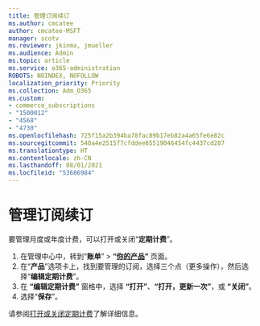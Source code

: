 ```yaml
---
title: 管理订阅续订
ms.author: cmcatee
author: cmcatee-MSFT
manager: scotv
ms.reviewer: jkinma, jmueller
ms.audience: Admin
ms.topic: article
ms.service: o365-administration
ROBOTS: NOINDEX, NOFOLLOW
localization_priority: Priority
ms.collection: Adm_O365
ms.custom:
- commerce_subscriptions
- "1500012"
- "4568"
- "4730"
ms.openlocfilehash: 725f15a2b394ba78fac89b17eb82a4a65fe6e82c
ms.sourcegitcommit: 540a4e2515f7cfddee65519046454fc4437cd287
ms.translationtype: HT
ms.contentlocale: zh-CN
ms.lasthandoff: 08/01/2021
ms.locfileid: "53686984"
---
```

# <a name="manage-subscription-renewal"></a>管理订阅续订

要管理月度或年度计费，可以打开或关闭“**定期计费**”。

1. 在管理中心中，转到“**账单**” > **“[你的产品](https://go.microsoft.com/fwlink/p/?linkid=842054)”** 页面。
2. 在“**产品**”选项卡上，找到要管理的订阅，选择三个点（更多操作），然后选择“**编辑定期计费**”。
3. 在 **“编辑定期计费”** 窗格中，选择 **“打开”**、**“打开，更新一次”**，或 **“关闭”**。
4. 选择“**保存**”。

请参阅[打开或关闭定期计费](/microsoft-365/commerce/subscriptions/renew-your-subscription#turn-recurring-billing-off-or-on)了解详细信息。

